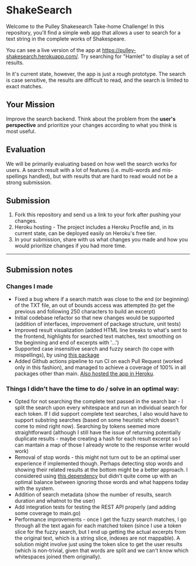 # ShakeSearch

Welcome to the Pulley Shakesearch Take-home Challenge! In this repository,
you'll find a simple web app that allows a user to search for a text string in
the complete works of Shakespeare.

You can see a live version of the app at
https://pulley-shakesearch.herokuapp.com/. Try searching for "Hamlet" to display
a set of results.

In it's current state, however, the app is just a rough prototype. The search is
case sensitive, the results are difficult to read, and the search is limited to
exact matches.

## Your Mission

Improve the search backend. Think about the problem from the **user's perspective**
and prioritize your changes according to what you think is most useful. 

## Evaluation

We will be primarily evaluating based on how well the search works for users. A search result with a lot of features (i.e. multi-words and mis-spellings handled), but with results that are hard to read would not be a strong submission. 


## Submission

1. Fork this repository and send us a link to your fork after pushing your changes. 
2. Heroku hosting - The project includes a Heroku Procfile and, in its
current state, can be deployed easily on Heroku's free tier.
3. In your submission, share with us what changes you made and how you would prioritize changes if you had more time.

---

## Submission notes

### Changes I made

- Fixed a bug where if a search match was close to the end (or beginning) of the TXT file, an out of bounds access was attempted (to get the previous and following 250 characters to build an excerpt)
- Initial codebase refactor so that new changes would be supported (addition of interfaces, improvement of package structure, unit tests)
- Improved result visualization (added HTML line breaks to what's sent to the frontend, highlights for searched text matches, text smoothing on the beginning and end of excerpts with '...')
- Supported case insensitive search and fuzzy search (to cope with mispellings), by using [this package](https://github.com/lithammer/fuzzysearch)
- Added Github actions pipeline to run CI on each Pull Request (worked only in this fashion), and managed to achieve a coverage of 100% in all packages other than main. [Also hosted the app in Heroku](https://msilva-pulley-shakesearch.herokuapp.com/).

### Things I didn't have the time to do / solve in an optimal way:
- Opted for not searching the complete text passed in the search bar - I split the search upon every whitespace and run an individual search for each token.
  If I did support complete text searches, I also would have to support substring searches (based on some heuristic which doesn't come to mind right now).
  Searching by tokens seemed more straightforward (although I still have the issue of returning potentially duplicate results - maybe creating a hash for each result excerpt so I can mantain a map of those I already wrote to the response writer would work)
- Removal of stop words - this might not turn out to be an optimal user experience if implemented though. Perhaps detecting stop words and showing their related results at the bottom might be a better approach. I considered using [this dependency](https://github.com/bbalet/stopwords) but didn't quite come up with an optimal balance between ignoring those words and what happens today with the system.
- Addition of search metadata (show the number of results, search duration and whatnot to the user)
- Add integration tests for testing the REST API properly (and adding some coverage to main.go)
- Performance improvements - once I get the fuzzy search matches, I go through all the text again for each matched token (since I use a token slice for the fuzzy search, but I end up getting the actual excerpts from the original text, which is a string slice, indexes are not mappable). A solution might involve just using the token slice to get the user results (which is non-trivial, given that words are split and we can't know which whitespaces joined them originally).
